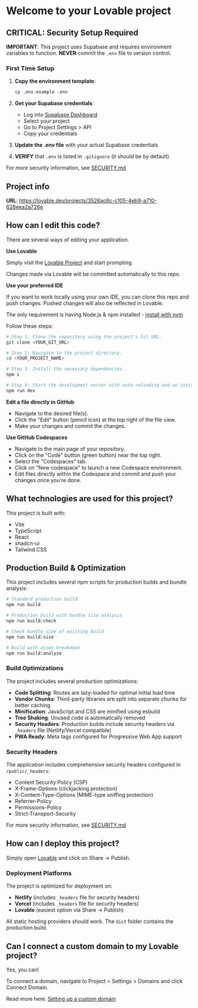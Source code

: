 # Welcome to your Lovable project

## CRITICAL: Security Setup Required

**IMPORTANT**: This project uses Supabase and requires environment variables to function. **NEVER** commit the `.env` file to version control.

### First Time Setup

1. **Copy the environment template**:
   ```bash
   cp .env.example .env
   ```

2. **Get your Supabase credentials**:
   - Log into [Supabase Dashboard](https://app.supabase.com)
   - Select your project
   - Go to Project Settings > API
   - Copy your credentials

3. **Update the .env file** with your actual Supabase credentials

4. **VERIFY** that `.env` is listed in `.gitignore` (it should be by default)

For more security information, see [SECURITY.md](./SECURITY.md)

## Project info

**URL**: https://lovable.dev/projects/3526ac6c-c105-4eb9-a710-628eea2a726e

## How can I edit this code?

There are several ways of editing your application.

**Use Lovable**

Simply visit the [Lovable Project](https://lovable.dev/projects/3526ac6c-c105-4eb9-a710-628eea2a726e) and start prompting.

Changes made via Lovable will be committed automatically to this repo.

**Use your preferred IDE**

If you want to work locally using your own IDE, you can clone this repo and push changes. Pushed changes will also be reflected in Lovable.

The only requirement is having Node.js & npm installed - [install with nvm](https://github.com/nvm-sh/nvm#installing-and-updating)

Follow these steps:

```sh
# Step 1: Clone the repository using the project's Git URL.
git clone <YOUR_GIT_URL>

# Step 2: Navigate to the project directory.
cd <YOUR_PROJECT_NAME>

# Step 3: Install the necessary dependencies.
npm i

# Step 4: Start the development server with auto-reloading and an instant preview.
npm run dev
```

**Edit a file directly in GitHub**

- Navigate to the desired file(s).
- Click the "Edit" button (pencil icon) at the top right of the file view.
- Make your changes and commit the changes.

**Use GitHub Codespaces**

- Navigate to the main page of your repository.
- Click on the "Code" button (green button) near the top right.
- Select the "Codespaces" tab.
- Click on "New codespace" to launch a new Codespace environment.
- Edit files directly within the Codespace and commit and push your changes once you're done.

## What technologies are used for this project?

This project is built with:

- Vite
- TypeScript
- React
- shadcn-ui
- Tailwind CSS

## Production Build & Optimization

This project includes several npm scripts for production builds and bundle analysis:

```bash
# Standard production build
npm run build

# Production build with bundle size analysis
npm run build:check

# Check bundle size of existing build
npm run build:size

# Build with asset breakdown
npm run build:analyze
```

### Build Optimizations

The project includes several production optimizations:

- **Code Splitting**: Routes are lazy-loaded for optimal initial load time
- **Vendor Chunks**: Third-party libraries are split into separate chunks for better caching
- **Minification**: JavaScript and CSS are minified using esbuild
- **Tree Shaking**: Unused code is automatically removed
- **Security Headers**: Production builds include security headers via `_headers` file (Netlify/Vercel compatible)
- **PWA Ready**: Meta tags configured for Progressive Web App support

### Security Headers

The application includes comprehensive security headers configured in `/public/_headers`:
- Content Security Policy (CSP)
- X-Frame-Options (clickjacking protection)
- X-Content-Type-Options (MIME-type sniffing protection)
- Referrer-Policy
- Permissions-Policy
- Strict-Transport-Security

For more security information, see [SECURITY.md](./SECURITY.md)

## How can I deploy this project?

Simply open [Lovable](https://lovable.dev/projects/3526ac6c-c105-4eb9-a710-628eea2a726e) and click on Share -> Publish.

### Deployment Platforms

The project is optimized for deployment on:
- **Netlify** (includes `_headers` file for security headers)
- **Vercel** (includes `_headers` file for security headers)
- **Lovable** (easiest option via Share -> Publish)

All static hosting providers should work. The `dist` folder contains the production build.

## Can I connect a custom domain to my Lovable project?

Yes, you can!

To connect a domain, navigate to Project > Settings > Domains and click Connect Domain.

Read more here: [Setting up a custom domain](https://docs.lovable.dev/features/custom-domain#custom-domain)
